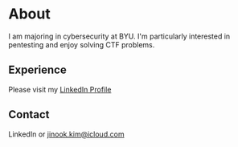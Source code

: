# About

I am majoring in cybersecurity at BYU. I'm particularly interested in pentesting and enjoy solving CTF problems.

## Experience

Please visit my [LinkedIn Profile](https://www.linkedin.com/in/jinook-kim/)

## Contact

LinkedIn or jinook.kim@icloud.com